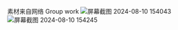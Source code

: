 素材来自网络
Group work
![屏幕截图 2024-08-10 154043](https://github.com/user-attachments/assets/86c176dd-e6d1-4205-a30f-deaccc07e199)
![屏幕截图 2024-08-10 154245](https://github.com/user-attachments/assets/a9056005-e772-43a1-8d17-5ac04826a47a)
